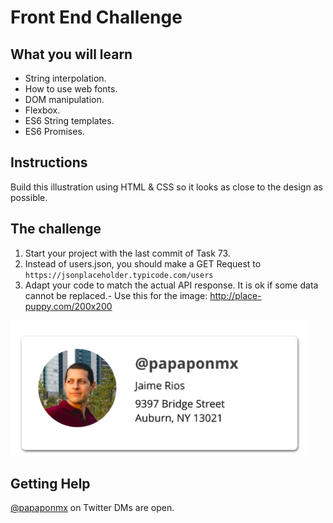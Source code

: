 
# Front End Challenge

## What you will learn

- String interpolation.
- How to use web fonts.
- DOM manipulation.
- Flexbox.
- ES6 String templates.
- ES6 Promises.

## Instructions

Build this illustration using HTML & CSS so it looks as close to the design as possible.

## The challenge 
1. Start your project with the last commit of Task 73.
2. Instead of users.json, you should make a GET Request to `https://jsonplaceholder.typicode.com/users`
3. Adapt your code to match the actual API response. It is ok if some data cannot be replaced.- Use this for the image: http://place-puppy.com/200x200

![design for the challenge](card.png)

## Getting Help

[@papaponmx](https://twitter.com/papaponmx) on Twitter
DMs are open.
